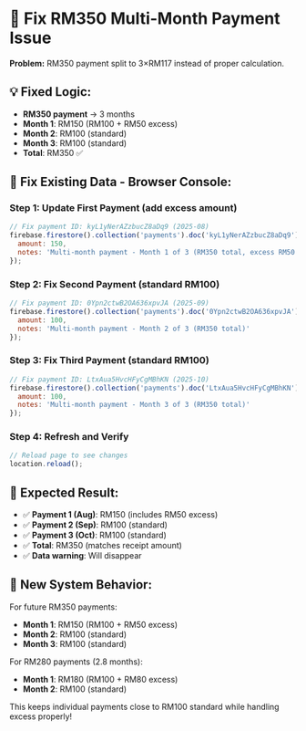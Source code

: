 # 🔧 Fix RM350 Multi-Month Payment Issue

**Problem:** RM350 payment split to 3×RM117 instead of proper calculation.

## 💡 **Fixed Logic:**
- **RM350 payment** → 3 months
- **Month 1**: RM150 (RM100 + RM50 excess)  
- **Month 2**: RM100 (standard)
- **Month 3**: RM100 (standard)
- **Total**: RM350 ✅

## 🔧 **Fix Existing Data - Browser Console:**

### Step 1: Update First Payment (add excess amount)
```javascript
// Fix payment ID: kyL1yNerAZzbucZ8aDq9 (2025-08) 
firebase.firestore().collection('payments').doc('kyL1yNerAZzbucZ8aDq9').update({
  amount: 150,
  notes: 'Multi-month payment - Month 1 of 3 (RM350 total, excess RM50 added here)'
});
```

### Step 2: Fix Second Payment (standard RM100)
```javascript
// Fix payment ID: 0Ypn2ctwB2OA636xpvJA (2025-09)
firebase.firestore().collection('payments').doc('0Ypn2ctwB2OA636xpvJA').update({
  amount: 100,
  notes: 'Multi-month payment - Month 2 of 3 (RM350 total)'
});
```

### Step 3: Fix Third Payment (standard RM100)  
```javascript
// Fix payment ID: LtxAua5HvcHFyCgMBhKN (2025-10)
firebase.firestore().collection('payments').doc('LtxAua5HvcHFyCgMBhKN').update({
  amount: 100,
  notes: 'Multi-month payment - Month 3 of 3 (RM350 total)'
});
```

### Step 4: Refresh and Verify
```javascript
// Reload page to see changes
location.reload();
```

## 🎯 **Expected Result:**
- ✅ **Payment 1 (Aug)**: RM150 (includes RM50 excess)
- ✅ **Payment 2 (Sep)**: RM100 (standard)  
- ✅ **Payment 3 (Oct)**: RM100 (standard)
- ✅ **Total**: RM350 (matches receipt amount)
- ✅ **Data warning**: Will disappear

## 🚀 **New System Behavior:**
For future RM350 payments:
- **Month 1**: RM150 (RM100 + RM50 excess)
- **Month 2**: RM100 (standard) 
- **Month 3**: RM100 (standard)

For RM280 payments (2.8 months):
- **Month 1**: RM180 (RM100 + RM80 excess)  
- **Month 2**: RM100 (standard)

This keeps individual payments close to RM100 standard while handling excess properly!
